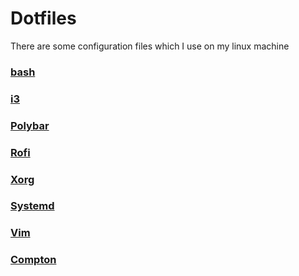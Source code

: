 # Dotfiles

There are some configuration files which I use on my linux machine

### [bash](https://github.com/Klesomik/xsetup/tree/master/bash)

### [i3](https://github.com/Klesomik/xsetup/tree/master/i3)

### [Polybar](https://github.com/Klesomik/xsetup/tree/master/polybar)

### [Rofi](https://github.com/Klesomik/xsetup/tree/master/rofi)

### [Xorg](https://github.com/Klesomik/xsetup/tree/master/xorg)

### [Systemd](https://github.com/Klesomik/xsetup/tree/master/systemd)

### [Vim](https://github.com/Klesomik/xsetup/tree/master/vim)

### [Compton](https://github.com/Klesomik/xsetup/tree/master/flameshot)